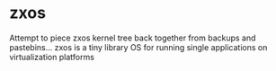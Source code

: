 # zxos
Attempt to piece zxos kernel tree back together from backups and pastebins... zxos is a tiny library OS for running single applications on virtualization platforms

